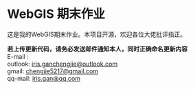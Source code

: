 # WebGIS 期末作业
这是我的WebGIS期末作业。本项目开源，欢迎各位大佬批评指正。

**若上传更新代码，请务必发送邮件通知本人，同时正确命名更新内容**  
E-mail :  
  outlook: iris.ganchengjie@outlook.com  
  gmail:   chengjie5217@gmail.com  
  qq-mail: iris.gan@qq.com  
